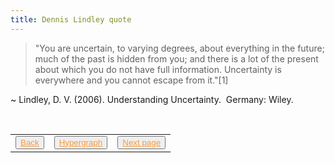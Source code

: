 ```yaml
---
title: Dennis Lindley quote
---
```

>"You are uncertain, to varying degrees, about everything in the future; much of the past is hidden from you; and there is a lot of the present about which you do not have full information. Uncertainty is everywhere and you cannot escape from it."[1] 

~ Lindley, D. V. (2006). Understanding Uncertainty. 
Germany: Wiley.

<table> 
  <tr>  
    <td><button type="button"><a href="/jung-quote-the-red-book" style="color: #f5993d">Back</a></button></td>  
    <td><button type="button"><a href="/hypergraph" style="color: #f5993d">Hypergraph</a></button></td>   
    <td><button type="button"><a href="/first-person-shooter" style="color: #f5993d">Next page</a></button> </td>  
  </tr>   
</table>